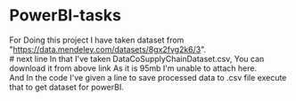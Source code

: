 # PowerBI-tasks
For Doing this project I have taken dataset from "https://data.mendeley.com/datasets/8gx2fvg2k6/3".
<br> # next line
In that I've taken DataCoSupplyChainDataset.csv, You can download it from above link As it is 95mb I'm unable to attach here. 
<br>
And In the code I've given a line to save processed data to .csv file execute that to get dataset for powerBI.  
